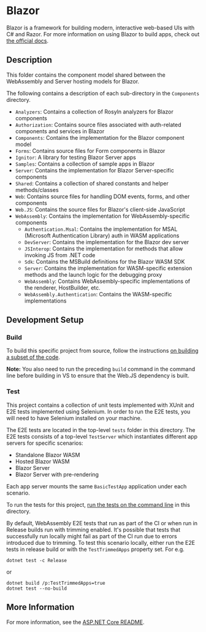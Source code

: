 # Blazor

Blazor is a framework for building modern, interactive web-based UIs with C# and Razor. For more information on using Blazor to build apps, check out [the official docs](https://blazor.net).

## Description

This folder contains the component model shared between the WebAssembly and Server hosting models for Blazor.

The following contains a description of each sub-directory in the `Components` directory.

- `Analyzers`: Contains a collection of Rosyln analyzers for Blazor components
- `Authorization`: Contains source files associated with auth-related components and services in Blazor
- `Components`: Contains the implementation for the Blazor component model
- `Forms`: Contains source files for Form components in Blazor
- `Ignitor`: A library for testing Blazor Server apps
- `Samples`: Contains a collection of sample apps in Blazor
- `Server`: Contains the implementation for Blazor Server-specific components
- `Shared`: Contains a collection of shared constants and helper methods/classes
- `Web`: Contains source files for handling DOM events, forms, and other components
- `Web.JS`: Contains the source files for Blazor's client-side JavaScript
- `WebAssembly`: Contains the implementation for WebAssembly-specific components
  - `Authentication.Msal`: Contains the implementation for MSAL (Microsoft Authentication Library) auth in WASM applications
  - `DevServer`: Contains the implementation for the Blazor dev server
  - `JSInterop`: Contains the implementation for methods that allow invoking JS from .NET code
  - `Sdk`: Contains the MSBuild definitions for the Blazor WASM SDK
  - `Server`: Contains the implementation for WASM-specific extension methods and the launch logic for the debugging proxy
  - `WebAssembly`: Contains WebAssembly-specific implementations of the renderer, HostBuilder, etc.
  - `WebAssembly.Authentication`: Contains the WASM-specific implementations

## Development Setup

### Build

To build this specific project from source, follow the instructions [on building a subset of the code](../../docs/BuildFromSource.md#building-a-subset-of-the-code).

**Note:** You also need to run the preceding `build` command in the command line before building in VS to ensure that the Web.JS dependency is built.

### Test

This project contains a collection of unit tests implemented with XUnit and E2E tests implemented using Selenium. In order to run the E2E tests, you will need to have Selenium installed on your machine.

The E2E tests are located in the top-level `tests` folder in this directory. The E2E tests consists of a top-level `TestServer` which instantiates different app servers for specific scenarios:

- Standalone Blazor WASM
- Hosted Blazor WASM
- Blazor Server
- Blazor Server with pre-rendering

Each app server mounts the same `BasicTestApp` application under each scenario.

To run the tests for this project, [run the tests on the command line](../../docs/BuildFromSource.md#running-tests-on-command-line) in this directory.

By default, WebAssembly E2E tests that run as part of the CI or when run in Release builds run with trimming enabled. It's possible that tests that successfully run locally might fail as part of the CI run due to errors introduced due to trimming. To test this scenario locally, either run the E2E tests in release build or with the `TestTrimmedApps` property set. For e.g.

```
dotnet test -c Release
```
or
```
dotnet build /p:TestTrimmedApps=true
dotnet test --no-build
```

## More Information

For more information, see the [ASP.NET Core README](../../README.md).
